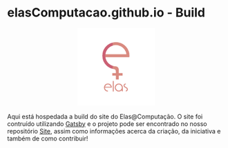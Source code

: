 # elasComputacao.github.io - Build
<p align="center">
<img src="./static/elas_vertical-9f5231c01f5a0a905ad0e331e58ee548.png" heigth="80" width="180"/>
<p/>

Aqui está hospedada a build do site do Elas@Computação. O site foi contruído utilizando [Gatsby](https://www.gatsbyjs.com/) e o projeto pode ser encontrado no nosso repositório [Site](https://github.com/elasComputacao/Site), assim como informações acerca da criação, da iniciativa e também de como contribuir!
